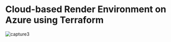 # Cloud-based Render Environment on Azure using Terraform
![capture3](https://user-images.githubusercontent.com/15788466/39260603-d8d192ae-486e-11e8-9759-c7793bd4be02.PNG)
